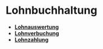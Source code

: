 # Lohnbuchhaltung

* **[Lohnauswertung](lohnbuchhaltung/lohnauswertung.md)**
* **[Lohnverbuchung](lohnbuchhaltung/lohnverbuchung.md)**
* **[Lohnzahlung](lohnbuchhaltung/lohnzahlung.md)**